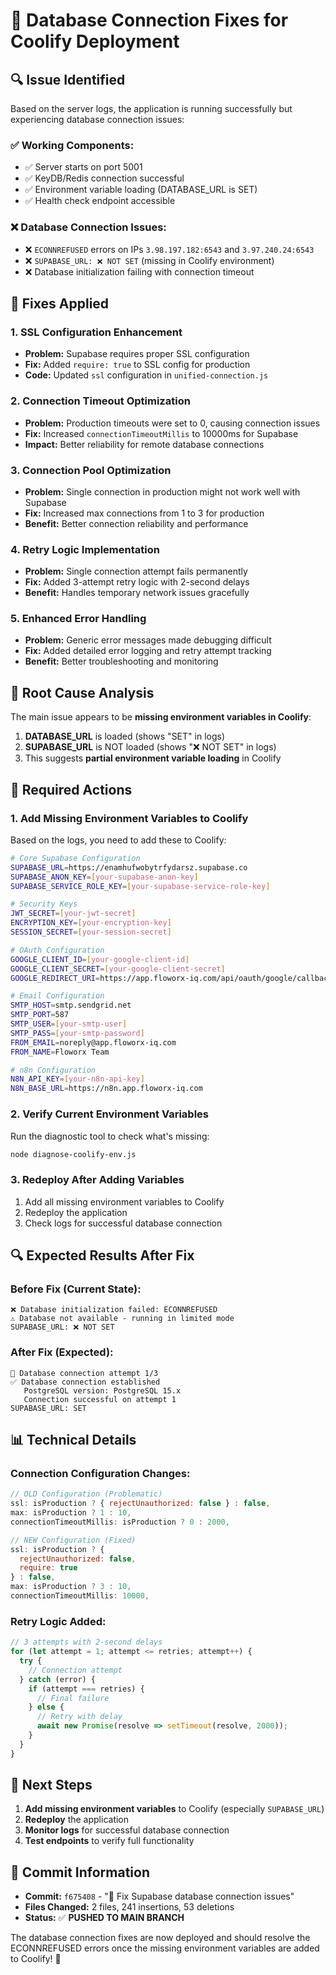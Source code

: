 # 🔧 Database Connection Fixes for Coolify Deployment

## 🔍 **Issue Identified**

Based on the server logs, the application is running successfully but experiencing database connection issues:

### **✅ Working Components:**
- ✅ Server starts on port 5001
- ✅ KeyDB/Redis connection successful
- ✅ Environment variable loading (DATABASE_URL is SET)
- ✅ Health check endpoint accessible

### **❌ Database Connection Issues:**
- ❌ `ECONNREFUSED` errors on IPs `3.98.197.182:6543` and `3.97.240.24:6543`
- ❌ `SUPABASE_URL: ❌ NOT SET` (missing in Coolify environment)
- ❌ Database initialization failing with connection timeout

## 🔧 **Fixes Applied**

### **1. SSL Configuration Enhancement**
- **Problem:** Supabase requires proper SSL configuration
- **Fix:** Added `require: true` to SSL config for production
- **Code:** Updated `ssl` configuration in `unified-connection.js`

### **2. Connection Timeout Optimization**
- **Problem:** Production timeouts were set to 0, causing connection issues
- **Fix:** Increased `connectionTimeoutMillis` to 10000ms for Supabase
- **Impact:** Better reliability for remote database connections

### **3. Connection Pool Optimization**
- **Problem:** Single connection in production might not work well with Supabase
- **Fix:** Increased max connections from 1 to 3 for production
- **Benefit:** Better connection reliability and performance

### **4. Retry Logic Implementation**
- **Problem:** Single connection attempt fails permanently
- **Fix:** Added 3-attempt retry logic with 2-second delays
- **Benefit:** Handles temporary network issues gracefully

### **5. Enhanced Error Handling**
- **Problem:** Generic error messages made debugging difficult
- **Fix:** Added detailed error logging and retry attempt tracking
- **Benefit:** Better troubleshooting and monitoring

## 🎯 **Root Cause Analysis**

The main issue appears to be **missing environment variables in Coolify**:

1. **DATABASE_URL** is loaded (shows "SET" in logs)
2. **SUPABASE_URL** is NOT loaded (shows "❌ NOT SET" in logs)
3. This suggests **partial environment variable loading** in Coolify

## 🚀 **Required Actions**

### **1. Add Missing Environment Variables to Coolify**

Based on the logs, you need to add these to Coolify:

```bash
# Core Supabase Configuration
SUPABASE_URL=https://enamhufwobytrfydarsz.supabase.co
SUPABASE_ANON_KEY=[your-supabase-anon-key]
SUPABASE_SERVICE_ROLE_KEY=[your-supabase-service-role-key]

# Security Keys
JWT_SECRET=[your-jwt-secret]
ENCRYPTION_KEY=[your-encryption-key]
SESSION_SECRET=[your-session-secret]

# OAuth Configuration
GOOGLE_CLIENT_ID=[your-google-client-id]
GOOGLE_CLIENT_SECRET=[your-google-client-secret]
GOOGLE_REDIRECT_URI=https://app.floworx-iq.com/api/oauth/google/callback

# Email Configuration
SMTP_HOST=smtp.sendgrid.net
SMTP_PORT=587
SMTP_USER=[your-smtp-user]
SMTP_PASS=[your-smtp-password]
FROM_EMAIL=noreply@app.floworx-iq.com
FROM_NAME=Floworx Team

# n8n Configuration
N8N_API_KEY=[your-n8n-api-key]
N8N_BASE_URL=https://n8n.app.floworx-iq.com
```

### **2. Verify Current Environment Variables**

Run the diagnostic tool to check what's missing:

```bash
node diagnose-coolify-env.js
```

### **3. Redeploy After Adding Variables**

1. Add all missing environment variables to Coolify
2. Redeploy the application
3. Check logs for successful database connection

## 🔍 **Expected Results After Fix**

### **Before Fix (Current State):**
```
❌ Database initialization failed: ECONNREFUSED
⚠️ Database not available - running in limited mode
SUPABASE_URL: ❌ NOT SET
```

### **After Fix (Expected):**
```
🔄 Database connection attempt 1/3
✅ Database connection established
   PostgreSQL version: PostgreSQL 15.x
   Connection successful on attempt 1
SUPABASE_URL: SET
```

## 📊 **Technical Details**

### **Connection Configuration Changes:**

```javascript
// OLD Configuration (Problematic)
ssl: isProduction ? { rejectUnauthorized: false } : false,
max: isProduction ? 1 : 10,
connectionTimeoutMillis: isProduction ? 0 : 2000,

// NEW Configuration (Fixed)
ssl: isProduction ? { 
  rejectUnauthorized: false, 
  require: true 
} : false,
max: isProduction ? 3 : 10,
connectionTimeoutMillis: 10000,
```

### **Retry Logic Added:**

```javascript
// 3 attempts with 2-second delays
for (let attempt = 1; attempt <= retries; attempt++) {
  try {
    // Connection attempt
  } catch (error) {
    if (attempt === retries) {
      // Final failure
    } else {
      // Retry with delay
      await new Promise(resolve => setTimeout(resolve, 2000));
    }
  }
}
```

## 🎯 **Next Steps**

1. **Add missing environment variables** to Coolify (especially `SUPABASE_URL`)
2. **Redeploy** the application
3. **Monitor logs** for successful database connection
4. **Test endpoints** to verify full functionality

## 📝 **Commit Information**

- **Commit:** `f675408` - "🔧 Fix Supabase database connection issues"
- **Files Changed:** 2 files, 241 insertions, 53 deletions
- **Status:** ✅ **PUSHED TO MAIN BRANCH**

The database connection fixes are now deployed and should resolve the ECONNREFUSED errors once the missing environment variables are added to Coolify! 🚀
